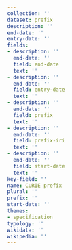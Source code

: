 ```yaml
---
collection: ''
dataset: prefix
description: ''
end-date: ''
entry-date: ''
fields:
- description: ''
  end-date: ''
  field: end-date
  text: ''
- description: ''
  end-date: ''
  field: entry-date
  text: ''
- description: ''
  end-date: ''
  field: prefix
  text: ''
- description: ''
  end-date: ''
  field: prefix-iri
  text: ''
- description: ''
  end-date: ''
  field: start-date
  text: ''
key-field: ''
name: CURIE prefix
plural: ''
prefix: ''
start-date: ''
themes:
- specification
typology: ''
wikidata: ''
wikipedia: ''
---
```

